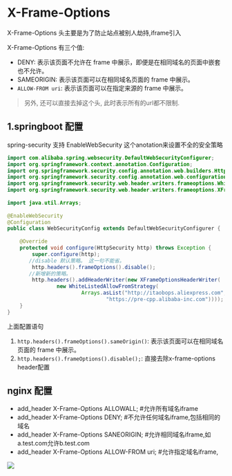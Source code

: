 # X-Frame-Options

X-Frame-Options 头主要是为了防止站点被别人劫持,iframe引入

X-Frame-Options 有三个值:

- DENY: 表示该页面不允许在 frame 中展示，即便是在相同域名的页面中嵌套也不允许。
- SAMEORIGIN: 表示该页面可以在相同域名页面的 frame 中展示。
- `ALLOW-FROM uri`: 表示该页面可以在指定来源的 frame 中展示。

> 另外, 还可以直接去掉这个头, 此时表示所有的url都不限制.

## 1.springboot 配置

spring-security 支持 EnableWebSecurity 这个anotation来设置不全的安全策略

```java
import com.alibaba.spring.websecurity.DefaultWebSecurityConfigurer;
import org.springframework.context.annotation.Configuration;
import org.springframework.security.config.annotation.web.builders.HttpSecurity;
import org.springframework.security.config.annotation.web.configuration.EnableWebSecurity;
import org.springframework.security.web.header.writers.frameoptions.WhiteListedAllowFromStrategy;
import org.springframework.security.web.header.writers.frameoptions.XFrameOptionsHeaderWriter;
 
import java.util.Arrays;
 
@EnableWebSecurity
@Configuration
public class WebSecurityConfig extends DefaultWebSecurityConfigurer {
 
    @Override
    protected void configure(HttpSecurity http) throws Exception {
        super.configure(http);
       //disable 默认策略。 这一句不能省。 
        http.headers().frameOptions().disable();
       //新增新的策略。 
        http.headers().addHeaderWriter(new XFrameOptionsHeaderWriter(
                new WhiteListedAllowFromStrategy(
                        Arrays.asList("http://itaobops.aliexpress.com", "https://cpp.alibaba-inc.com",
                                "https://pre-cpp.alibaba-inc.com"))));
    }
}
```

上面配置语句

1. `http.headers().frameOptions().sameOrigin()`: 表示该页面可以在相同域名页面的 frame 中展示。
2. `http.headers().frameOptions().disable();`: 直接去除x-frame-options header配置

## nginx 配置

- add_header X-Frame-Options ALLOWALL; #允许所有域名iframe
- add_header X-Frame-Options DENY; #不允许任何域名iframe,包括相同的域名
- add_header X-Frame-Options SANEORIGIN; #允许相同域名iframe,如a.test.com允许b.test.com
- add_header X-Frame-Options ALLOW-FROM uri; #允许指定域名iframe,

![](https://gitee.com/cpfree/picture-warehouse/raw/master/pic1/1644066351125.png)

